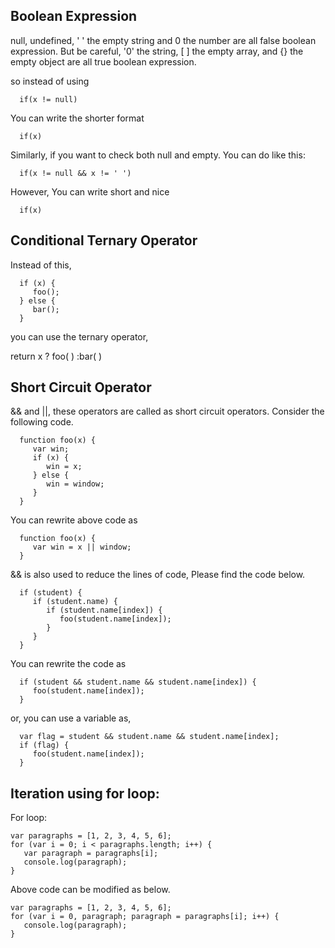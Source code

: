 
## Boolean Expression

null, undefined, ' ' the empty string and 0 the number are all false boolean expression.
But be careful, '0' the string, [ ] the empty array, and {} the empty object are all true boolean expression.

so instead of using

      if(x != null)

You can write the shorter format
   
      if(x)

Similarly, if you want to check both null and empty. You can do like this:

      if(x != null && x != ' ')

However, You can write short and nice
   
      if(x)

## Conditional Ternary Operator

Instead of this,

      if (x) {
         foo();
      } else {
         bar();
      }

you can use the ternary operator,

return x ? foo( ) :bar( )

## Short Circuit Operator

&& and ||, these operators are called as short circuit operators. Consider the following code.

      function foo(x) {
         var win;
         if (x) {
            win = x;
         } else {
            win = window;
         }
      }

You can rewrite above code as 

      function foo(x) {
         var win = x || window;
      }

&& is also used to reduce the lines of code, Please find the code below.

      if (student) {
         if (student.name) {
            if (student.name[index]) {
               foo(student.name[index]);
            }
         }
      }

You can rewrite the code as

      if (student && student.name && student.name[index]) {
         foo(student.name[index]);
      }

or, you can use a variable as,

      var flag = student && student.name && student.name[index];
      if (flag) {
         foo(student.name[index]);
      }

## Iteration using for loop:

For loop:

    var paragraphs = [1, 2, 3, 4, 5, 6];
    for (var i = 0; i < paragraphs.length; i++) {
       var paragraph = paragraphs[i];
       console.log(paragraph);
    }

Above code can be modified as below.

    var paragraphs = [1, 2, 3, 4, 5, 6];
    for (var i = 0, paragraph; paragraph = paragraphs[i]; i++) {
       console.log(paragraph);
    }
